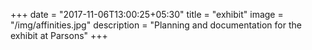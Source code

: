 +++
date = "2017-11-06T13:00:25+05:30"
title = "exhibit"
image = "/img/affinities.jpg"
description = "Planning and documentation for the exhibit at Parsons"
+++


